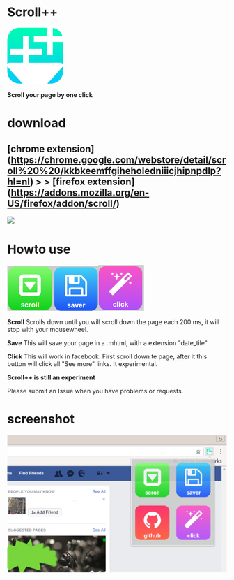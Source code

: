 # Scroll++

![](icon-128.png)


**Scroll your page by one click**


# download

## [chrome extension] (https://chrome.google.com/webstore/detail/scroll%20%20/kkbkeemffgiheholedniiicjhipnpdlp?hl=nl)   >             >   [firefox extension] (https://addons.mozilla.org/en-US/firefox/addon/scroll/)

![](http://www.omgchrome.com/wp-content/uploads/2015/08/firefox-chrome-extensions.jpg)


# Howto use
![](scroll.png)![](save.png)![](click.png) 


**Scroll**
Scrolls down until you will scroll down the page each 200 ms, it will stop with your mousewheel.


**Save**
This will save your page in a .mhtml, with a extension "date_tile".

**Click**
This will work in facebook. First scroll down te page, after it this button will click all "See more" links. It experimental.


**Scroll++ is still an experiment** 

Please submit an Issue when you have problems or requests.

# screenshot

![](screenshot.png)

